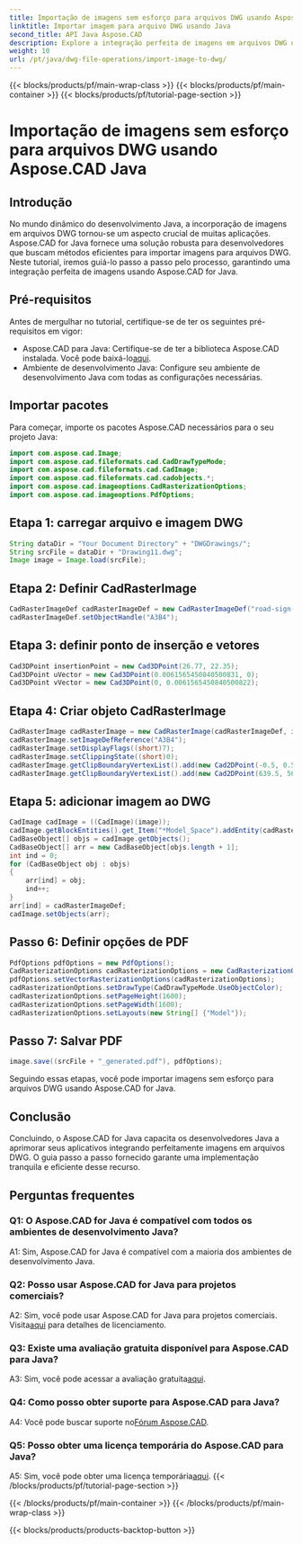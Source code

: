 ```yaml
---
title: Importação de imagens sem esforço para arquivos DWG usando Aspose.CAD Java
linktitle: Importar imagem para arquivo DWG usando Java
second_title: API Java Aspose.CAD
description: Explore a integração perfeita de imagens em arquivos DWG usando Aspose.CAD para Java. Siga nosso guia passo a passo para um desenvolvimento eficiente.
weight: 10
url: /pt/java/dwg-file-operations/import-image-to-dwg/
---
```


{{< blocks/products/pf/main-wrap-class >}}
{{< blocks/products/pf/main-container >}}
{{< blocks/products/pf/tutorial-page-section >}}

# Importação de imagens sem esforço para arquivos DWG usando Aspose.CAD Java

## Introdução

No mundo dinâmico do desenvolvimento Java, a incorporação de imagens em arquivos DWG tornou-se um aspecto crucial de muitas aplicações. Aspose.CAD for Java fornece uma solução robusta para desenvolvedores que buscam métodos eficientes para importar imagens para arquivos DWG. Neste tutorial, iremos guiá-lo passo a passo pelo processo, garantindo uma integração perfeita de imagens usando Aspose.CAD for Java.

## Pré-requisitos

Antes de mergulhar no tutorial, certifique-se de ter os seguintes pré-requisitos em vigor:
- Aspose.CAD para Java: Certifique-se de ter a biblioteca Aspose.CAD instalada. Você pode baixá-lo[aqui](https://releases.aspose.com/cad/java/).
- Ambiente de desenvolvimento Java: Configure seu ambiente de desenvolvimento Java com todas as configurações necessárias.

## Importar pacotes

Para começar, importe os pacotes Aspose.CAD necessários para o seu projeto Java:

```java
import com.aspose.cad.Image;
import com.aspose.cad.fileformats.cad.CadDrawTypeMode;
import com.aspose.cad.fileformats.cad.CadImage;
import com.aspose.cad.fileformats.cad.cadobjects.*;
import com.aspose.cad.imageoptions.CadRasterizationOptions;
import com.aspose.cad.imageoptions.PdfOptions;
```

## Etapa 1: carregar arquivo e imagem DWG

```java
String dataDir = "Your Document Directory" + "DWGDrawings/";
String srcFile = dataDir + "Drawing11.dwg";
Image image = Image.load(srcFile);
```

## Etapa 2: Definir CadRasterImage

```java
CadRasterImageDef cadRasterImageDef = new CadRasterImageDef("road-sign-custom.png", 640, 562);
cadRasterImageDef.setObjectHandle("A3B4");
```

## Etapa 3: definir ponto de inserção e vetores

```java
Cad3DPoint insertionPoint = new Cad3DPoint(26.77, 22.35);
Cad3DPoint uVector = new Cad3DPoint(0.0061565450840500831, 0);
Cad3DPoint vVector = new Cad3DPoint(0, 0.0061565450840500822);
```

## Etapa 4: Criar objeto CadRasterImage

```java
CadRasterImage cadRasterImage = new CadRasterImage(cadRasterImageDef, insertionPoint, uVector, vVector);
cadRasterImage.setImageDefReference("A3B4");
cadRasterImage.setDisplayFlags((short)7);
cadRasterImage.setClippingState((short)0);
cadRasterImage.getClipBoundaryVertexList().add(new Cad2DPoint(-0.5, 0.5));
cadRasterImage.getClipBoundaryVertexList().add(new Cad2DPoint(639.5, 561.5));
```

## Etapa 5: adicionar imagem ao DWG

```java
CadImage cadImage = ((CadImage)(image));
cadImage.getBlockEntities().get_Item("*Model_Space").addEntity(cadRasterImage);
CadBaseObject[] objs = cadImage.getObjects();
CadBaseObject[] arr = new CadBaseObject[objs.length + 1];
int ind = 0;
for (CadBaseObject obj : objs)
{
    arr[ind] = obj;
    ind++;
}
arr[ind] = cadRasterImageDef;
cadImage.setObjects(arr);
```

## Passo 6: Definir opções de PDF

```java
PdfOptions pdfOptions = new PdfOptions();
CadRasterizationOptions cadRasterizationOptions = new CadRasterizationOptions();
pdfOptions.setVectorRasterizationOptions(cadRasterizationOptions);
cadRasterizationOptions.setDrawType(CadDrawTypeMode.UseObjectColor);
cadRasterizationOptions.setPageHeight(1600);
cadRasterizationOptions.setPageWidth(1600);
cadRasterizationOptions.setLayouts(new String[] {"Model"});
```

## Passo 7: Salvar PDF

```java
image.save((srcFile + "_generated.pdf"), pdfOptions);
```

Seguindo essas etapas, você pode importar imagens sem esforço para arquivos DWG usando Aspose.CAD for Java.

## Conclusão

Concluindo, o Aspose.CAD for Java capacita os desenvolvedores Java a aprimorar seus aplicativos integrando perfeitamente imagens em arquivos DWG. O guia passo a passo fornecido garante uma implementação tranquila e eficiente desse recurso.

## Perguntas frequentes

### Q1: O Aspose.CAD for Java é compatível com todos os ambientes de desenvolvimento Java?

A1: Sim, Aspose.CAD for Java é compatível com a maioria dos ambientes de desenvolvimento Java.

### Q2: Posso usar Aspose.CAD for Java para projetos comerciais?

 A2: Sim, você pode usar Aspose.CAD for Java para projetos comerciais. Visita[aqui](https://purchase.aspose.com/buy) para detalhes de licenciamento.

### Q3: Existe uma avaliação gratuita disponível para Aspose.CAD para Java?

 A3: Sim, você pode acessar a avaliação gratuita[aqui](https://releases.aspose.com/).

### Q4: Como posso obter suporte para Aspose.CAD para Java?

 A4: Você pode buscar suporte no[Fórum Aspose.CAD](https://forum.aspose.com/c/cad/19).

### Q5: Posso obter uma licença temporária do Aspose.CAD para Java?

 A5: Sim, você pode obter uma licença temporária[aqui](https://purchase.aspose.com/temporary-license/).
{{< /blocks/products/pf/tutorial-page-section >}}

{{< /blocks/products/pf/main-container >}}
{{< /blocks/products/pf/main-wrap-class >}}

{{< blocks/products/products-backtop-button >}}
